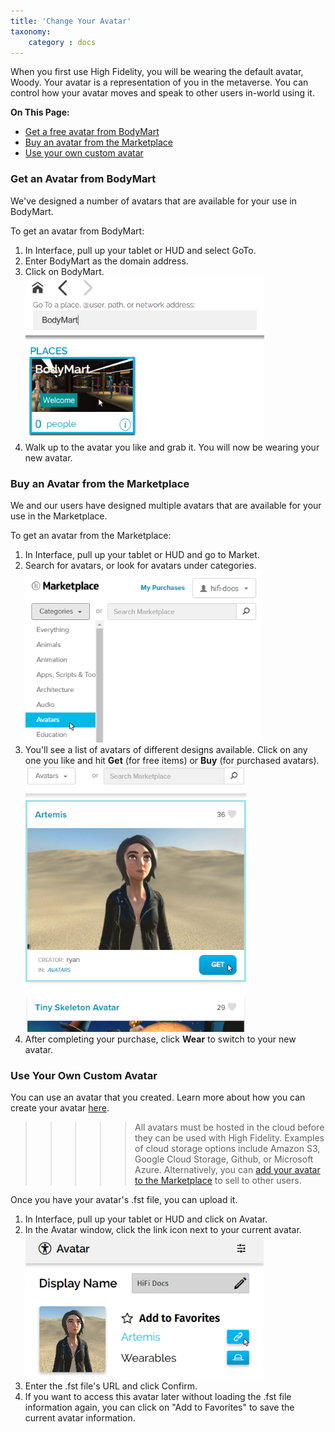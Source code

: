 ```yaml
---
title: 'Change Your Avatar'
taxonomy:
	category : docs
---
```


When you first use High Fidelity, you will be wearing the default avatar, Woody. Your avatar is a representation of you in the metaverse. You can control how your avatar moves and speak to other users in-world using it.

**On This Page:**

* [Get a free avatar from BodyMart](#get-an-avatar-from-bodymart)
* [Buy an avatar from the Marketplace](#buy-an-avatar-from-the-marketplace)
* [Use your own custom avatar](#use-your-own-custom-avatar)

### Get an Avatar from BodyMart 
 
 We've designed a number of avatars that are available for your use in BodyMart. 
 
 To get an avatar from BodyMart:
 
 1. In Interface, pull up your tablet or HUD and select GoTo.
 2. Enter BodyMart as the domain address.
 3. Click on BodyMart. ![](bodymart.png)
 4. Walk up to the avatar you like and grab it. You will now be wearing your new avatar. 

### Buy an Avatar from the Marketplace

We and our users have designed multiple avatars that are available for your use in the Marketplace. 

To get an avatar from the Marketplace:

1. In Interface, pull up your tablet or HUD and go to Market. 
2. Search for avatars, or look for avatars under categories. ![](market-avatar.PNG)
3. You'll see a list of avatars of different designs available. Click on any one you like and hit **Get** (for free items) or **Buy** (for purchased avatars). ![](avatars.PNG)
4. After completing your purchase, click **Wear** to switch to your new avatar. 

### Use Your Own Custom Avatar

You can use an avatar that you created. Learn more about how you can create your avatar [here](../create-avatars).

>>>>>All avatars must be hosted in the cloud before they can be used with High Fidelity. Examples of cloud storage options include Amazon S3, Google Cloud Storage, Github, or Microsoft Azure. Alternatively, you can [add your avatar to the Marketplace](../../../marketplace/sell/add-item) to sell to other users. 

Once you have your avatar's .fst file, you can upload it. 

1. In Interface, pull up your tablet or HUD and click on Avatar. 
2. In the Avatar window, click the link icon next to your current avatar. ![](avatar-link.png)
3. Enter the .fst file's URL and click Confirm.
4. If you want to access this avatar later without loading the .fst file information again, you can click on "Add to Favorites" to save the current avatar information.
